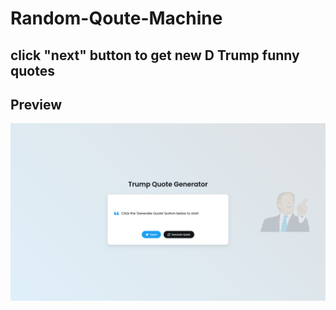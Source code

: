 # Random-Qoute-Machine

## click "next" button to get new D Trump funny quotes

## Preview

![image](./assets/random-quote-machine-preview-1.png)
